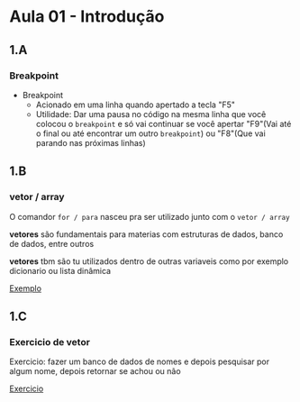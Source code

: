 # Aula 01 - Introdução

## 1.A

### Breakpoint

- Breakpoint
  - Acionado em uma linha quando apertado a tecla "F5"
  - Utilidade: Dar uma pausa no código na mesma linha que você colocou o ``breakpoint`` e só vai continuar se você apertar "F9"(Vai até o final ou até encontrar um outro ``breakpoint``) ou "F8"(Que vai parando nas próximas linhas)

## 1.B

### vetor / array

O comandor ``for / para`` nasceu pra ser utilizado junto com o ``vetor / array``

**vetores** são fundamentais para materias com estruturas de dados, banco de dados, entre outros

**vetores** tbm são tu utilizados dentro de outras variaveis como por exemplo dicionario ou lista dinâmica

[Exemplo](./imagens/ex-vetor.png)

## 1.C

### Exercicio de vetor

Exercicio: fazer um banco de dados de nomes e depois pesquisar por algum nome, depois retornar se achou ou não

[Exercicio](./imagens/exercicio-vetor.png)
